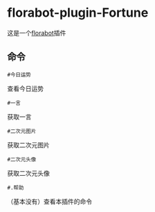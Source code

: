 # florabot-plugin-Fortune
这是一个[florabot](https://github.com/AEBC08/FloraBot)插件

## 命令

```Shell
#今日运势
```
查看今日运势

```Shell
#一言
```
获取一言

```Shell
#二次元图片
```
获取二次元图片

```Shell
#二次元头像
```
获取二次元头像

```Shell
#.帮助
```
（基本没有）查看本插件的命令
